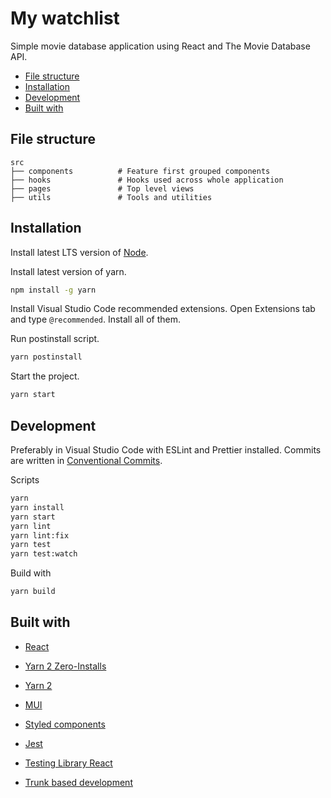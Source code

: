 # My watchlist

Simple movie database application using React and The Movie Database API.

-   [File structure](#file-structure)
-   [Installation](#installation)
-   [Development](#development)
-   [Built with](#built-with)

## File structure

```text
src
├── components          # Feature first grouped components
├── hooks               # Hooks used across whole application
├── pages               # Top level views
├── utils               # Tools and utilities
```

## Installation

Install latest LTS version of [Node](https://nodejs.org/en/).

Install latest version of yarn.

```bash
npm install -g yarn
```

Install Visual Studio Code recommended extensions. Open Extensions tab and type `@recommended`. Install all of them.

Run postinstall script.

```bash
yarn postinstall
```

Start the project.

```bash
yarn start
```

## Development

Preferably in Visual Studio Code with ESLint and Prettier installed. Commits are written in [Conventional Commits](https://www.conventionalcommits.org/).

Scripts

```bash
yarn
yarn install
yarn start
yarn lint
yarn lint:fix
yarn test
yarn test:watch
```

Build with

```bash
yarn build
```

## Built with

-   [React](https://reactjs.org/)

-   [Yarn 2 Zero-Installs](https://yarnpkg.com/features/zero-installs)

-   [Yarn 2](https://yarnpkg.com/)

-   [MUI](https://mui.com/)

-   [Styled components](https://styled-components.com/)

-   [Jest](https://jestjs.io/)

-   [Testing Library React](https://testing-library.com/)

-   [Trunk based development](https://trunkbaseddevelopment.com/)
